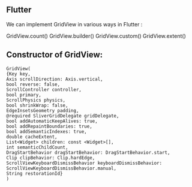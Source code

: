 ## Flutter

We can implement GridView in various ways in Flutter :

GridView.count()
GridView.builder()
GridView.custom()
GridView.extent()

## Constructor of GridView:

```
GridView(
{Key key,
Axis scrollDirection: Axis.vertical,
bool reverse: false,
ScrollController controller,
bool primary,
ScrollPhysics physics,
bool shrinkWrap: false,
EdgeInsetsGeometry padding,
@required SliverGridDelegate gridDelegate,
bool addAutomaticKeepAlives: true,
bool addRepaintBoundaries: true,
bool addSemanticIndexes: true,
double cacheExtent,
List<Widget> children: const <Widget>[],
int semanticChildCount,
DragStartBehavior dragStartBehavior: DragStartBehavior.start,
Clip clipBehavior: Clip.hardEdge,
ScrollViewKeyboardDismissBehavior keyboardDismissBehavior: ScrollViewKeyboardDismissBehavior.manual,
String restorationId}
)

```
